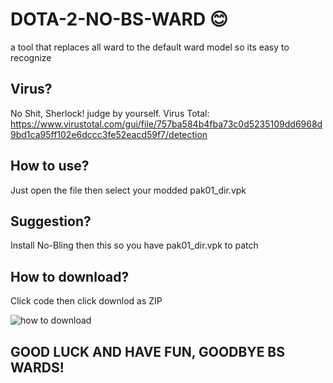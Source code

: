 # DOTA-2-NO-BS-WARD 😊
a tool that replaces all ward to the default ward model so its easy to recognize

## Virus?
No Shit, Sherlock! judge by yourself.
Virus Total: https://www.virustotal.com/gui/file/757ba584b4fba73c0d5235109dd6968d9bd1ca95ff102e6dccc3fe52eacd59f7/detection

## How to use?
Just open the file then select your modded pak01_dir.vpk

## Suggestion?
Install No-Bling then this so you have pak01_dir.vpk to patch

## How to download?
Click code then click downlod as ZIP

![how to download](https://user-images.githubusercontent.com/69560119/219996583-499441ea-ebbb-401d-9b95-ef84fb59b3a3.png)

## GOOD LUCK AND HAVE FUN, GOODBYE BS WARDS!
